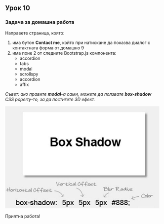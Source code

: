 ## Урок 10

### Задача за домашна работа

Направете страница, която:
  
1. има бутон **Contact me**, който при натискане да показва диалог с контактната форма от домашно 9
2. има поне 2 от следните Bootstrap.js компонента:
   - accordion
   - tabs
   - modal
   - scrollspy
   - accordion
   - affix

_Съвет: ако правите **modal**-а сами, можете да ползвате **box-shadow** CSS poperty-то, за да постигете 3D ефект._
  
![Box shadow example](box_shadow.jpg)

Приятна работа! 

